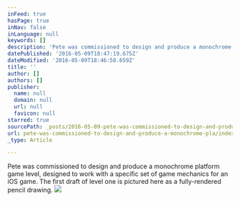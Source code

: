 ```yaml
---
inFeed: true
hasPage: true
inNav: false
inLanguage: null
keywords: []
description: 'Pete was commissioned to design and produce a monochrome platform game level, designed to work with a specific set of game mechanics for an iOS game. The first draft of level one is pictured here as a fully-rendered pencil drawing.'
datePublished: '2016-05-09T18:47:19.675Z'
dateModified: '2016-05-09T18:46:58.659Z'
title: ''
author: []
authors: []
publisher:
  name: null
  domain: null
  url: null
  favicon: null
starred: true
sourcePath: _posts/2016-05-09-pete-was-commissioned-to-design-and-produce-a-monochrome-pla.md
url: pete-was-commissioned-to-design-and-produce-a-monochrome-pla/index.html
_type: Article

---
```

Pete was commissioned to design and produce a monochrome platform game level, designed to work with a specific set of game mechanics for an iOS game. The first draft of level one is pictured here as a fully-rendered pencil drawing.
![](https://the-grid-user-content.s3-us-west-2.amazonaws.com/b151867f-3b61-4fa3-92f7-542fd1b7d014.jpg)